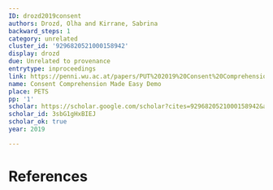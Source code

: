 ```yaml
---
ID: drozd2019consent
authors: Drozd, Olha and Kirrane, Sabrina
backward_steps: 1
category: unrelated
cluster_id: '9296820521000158942'
display: drozd
due: Unrelated to provenance
entrytype: inproceedings
link: https://penni.wu.ac.at/papers/PUT%202019%20Consent%20Comprehension%20Made%20Easy%20Demo.pdf
name: Consent Comprehension Made Easy Demo
place: PETS
pp: '1'
scholar: https://scholar.google.com/scholar?cites=9296820521000158942&as_sdt=2005&sciodt=0,5&hl=en
scholar_id: 3sbG1gHxBIEJ
scholar_ok: true
year: 2019

---
```


# References

